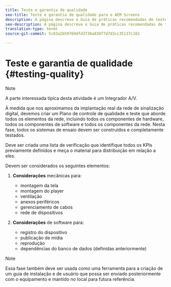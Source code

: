```yaml
---
title: Teste e garantia de qualidade
seo-title: Teste e garantia de qualidade para o AEM Screens
description: A página descreve o Guia de práticas recomendadas de teste e garantia de qualidade para o AEM Screens
seo-description: A página descreve o Guia de práticas recomendadas de teste e garantia de qualidade para o AEM Screens
translation-type: tm+mt
source-git-commit: 5c83a2b59769dfd3736a830f7d7d3cc35137c182

---
```



# Teste e garantia de qualidade {#testing-quality}

>[!NOTE]
>
>A parte interessada típica desta atividade é um Integrador A/V.

À medida que nos aproximamos da implantação real da rede de sinalização digital, devemos criar um Plano de controle de qualidade e teste que aborde todos os elementos da rede, incluindo todos os componentes de hardware, todos os componentes de software e todos os componentes da rede.
Nesta fase, todos os sistemas de ensaio devem ser construídos e completamente testados.

Deve ser criada uma lista de verificação que identifique todos os KPIs previamente definidos e meça o material para distribuição em relação a eles.

Devem ser considerados os seguintes elementos:

1. **Considerações** mecânicas para:
   * montagem da tela
   * montagem do player
   * ventilação
   * anexos periféricos
   * gerenciamento de cabos
   * rede de dispositivos

1. **Considerações** de software para:
   * registro do dispositivo
   * publicação de mídia
   * reprodução
   * dependências do banco de dados (definidas anteriormente)

>[!NOTE]
> Essa fase também deve ser usada como uma ferramenta para a criação de um guia de instalação e de usuário que possa ser enviado posteriormente com o equipamento e mantido no local para futura referência.

